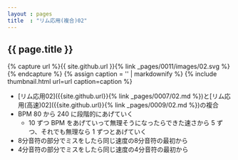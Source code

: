 ```yaml
---
layout : pages
title  : "リム応用(複合)02"
---
```


## {{ page.title }}

{% capture url %}{{ site.github.url }}{% link _pages/0011/images/02.svg %}{% endcapture %}
{% assign caption = '' | markdownify %}
{% include thumbnail.html url=url caption=caption %}

* [リム応用02]({{site.github.url}}{% link _pages/0007/02.md %})と[リム応用(高速)02]({{site.github.url}}{% link _pages/0009/02.md %})の複合
* BPM 80 から 240 に段階的にあげていく
  * 10 ずつ BPM をあげていって無理そうになったらできた速さから 5 ずつ、それでも無理なら 1 ずつとあげていく
* 8分音符の部分でミスをしたら同じ速度の8分音符の最初から
* 4分音符の部分でミスをしたら同じ速度の4分音符の最初から